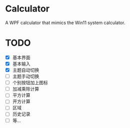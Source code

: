 ﻿# Calculator

A WPF calculator that mimics the Win11 system calculator.

# TODO
- [x] 基本界面
- [x] 基本输入
- [x] 主题自动切换
- [ ] 主题手动切换
- [ ] 个别按钮加上图标
- [ ] 加减乘除计算
- [ ] 平方计算 
- [ ] 开方计算
- [ ] 区域
- [ ] 历史记录
- [ ] 等...
